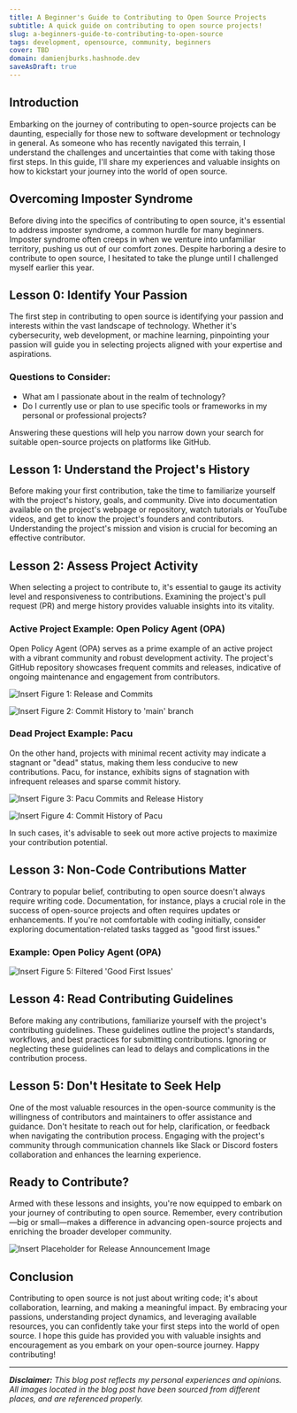 ```yaml
---
title: A Beginner's Guide to Contributing to Open Source Projects
subtitle: A quick guide on contributing to open source projects!
slug: a-beginners-guide-to-contributing-to-open-source
tags: development, opensource, community, beginners
cover: TBD
domain: damienjburks.hashnode.dev
saveAsDraft: true
---
```


## Introduction

Embarking on the journey of contributing to open-source projects can be daunting, especially for those new to software development or technology in general. As someone who has recently navigated this terrain, I understand the challenges and uncertainties that come with taking those first steps. In this guide, I'll share my experiences and valuable insights on how to kickstart your journey into the world of open source.

## Overcoming Imposter Syndrome

Before diving into the specifics of contributing to open source, it's essential to address imposter syndrome, a common hurdle for many beginners. Imposter syndrome often creeps in when we venture into unfamiliar territory, pushing us out of our comfort zones. Despite harboring a desire to contribute to open source, I hesitated to take the plunge until I challenged myself earlier this year.

## Lesson 0: Identify Your Passion

The first step in contributing to open source is identifying your passion and interests within the vast landscape of technology. Whether it's cybersecurity, web development, or machine learning, pinpointing your passion will guide you in selecting projects aligned with your expertise and aspirations.

### Questions to Consider:

- What am I passionate about in the realm of technology?
- Do I currently use or plan to use specific tools or frameworks in my personal or professional projects?

Answering these questions will help you narrow down your search for suitable open-source projects on platforms like GitHub.

## Lesson 1: Understand the Project's History

Before making your first contribution, take the time to familiarize yourself with the project's history, goals, and community. Dive into documentation available on the project's webpage or repository, watch tutorials or YouTube videos, and get to know the project's founders and contributors. Understanding the project's mission and vision is crucial for becoming an effective contributor.

## Lesson 2: Assess Project Activity

When selecting a project to contribute to, it's essential to gauge its activity level and responsiveness to contributions. Examining the project's pull request (PR) and merge history provides valuable insights into its vitality.

### Active Project Example: Open Policy Agent (OPA)

Open Policy Agent (OPA) serves as a prime example of an active project with a vibrant community and robust development activity. The project's GitHub repository showcases frequent commits and releases, indicative of ongoing maintenance and engagement from contributors.

![Insert Figure 1: Release and Commits]()

![Insert Figure 2: Commit History to 'main' branch]()

### Dead Project Example: Pacu

On the other hand, projects with minimal recent activity may indicate a stagnant or "dead" status, making them less conducive to new contributions. Pacu, for instance, exhibits signs of stagnation with infrequent releases and sparse commit history.

![Insert Figure 3: Pacu Commits and Release History]()

![Insert Figure 4: Commit History of Pacu]()

In such cases, it's advisable to seek out more active projects to maximize your contribution potential.

## Lesson 3: Non-Code Contributions Matter

Contrary to popular belief, contributing to open source doesn't always require writing code. Documentation, for instance, plays a crucial role in the success of open-source projects and often requires updates or enhancements. If you're not comfortable with coding initially, consider exploring documentation-related tasks tagged as "good first issues."

### Example: Open Policy Agent (OPA)

![Insert Figure 5: Filtered 'Good First Issues']()

## Lesson 4: Read Contributing Guidelines

Before making any contributions, familiarize yourself with the project's contributing guidelines. These guidelines outline the project's standards, workflows, and best practices for submitting contributions. Ignoring or neglecting these guidelines can lead to delays and complications in the contribution process.

## Lesson 5: Don't Hesitate to Seek Help

One of the most valuable resources in the open-source community is the willingness of contributors and maintainers to offer assistance and guidance. Don't hesitate to reach out for help, clarification, or feedback when navigating the contribution process. Engaging with the project's community through communication channels like Slack or Discord fosters collaboration and enhances the learning experience.

## Ready to Contribute?

Armed with these lessons and insights, you're now equipped to embark on your journey of contributing to open source. Remember, every contribution—big or small—makes a difference in advancing open-source projects and enriching the broader developer community.

![Insert Placeholder for Release Announcement Image]()

## Conclusion

Contributing to open source is not just about writing code; it's about collaboration, learning, and making a meaningful impact. By embracing your passions, understanding project dynamics, and leveraging available resources, you can confidently take your first steps into the world of open source. I hope this guide has provided you with valuable insights and encouragement as you embark on your open-source journey. Happy contributing!

---

***Disclaimer:** This blog post reflects my personal experiences and opinions. All images located in the blog post have been sourced from different places, and are referenced properly.*